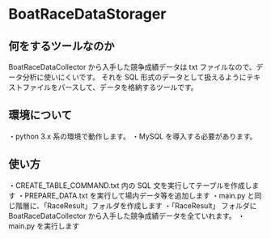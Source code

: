 # BoatRaceDataStorager

## 何をするツールなのか
BoatRaceDataCollector から入手した競争成績データは txt ファイルなので、データ分析に使いにくいです。
それを SQL 形式のデータとして扱えるようにテキストファイルをパースして、データを格納するツールです。

## 環境について
・python 3.x 系の環境で動作します。
・MySQL を導入する必要があります。

## 使い方
・CREATE_TABLE_COMMAND.txt 内の SQL 文を実行してテーブルを作成します
・PREPARE_DATA.txt を実行して場内データ等を追加します
・main.py と同じ階層に、「RaceResult」フォルダを作成します
・「RaceResult」 フォルダに BoatRaceDataCollector から入手した競争成績データを全ていれます。
・main.py を実行します
